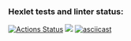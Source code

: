 ### Hexlet tests and linter status:
[![Actions Status](https://github.com/jsmonah/frontend-project-lvl1/workflows/hexlet-check/badge.svg)](https://github.com/jsmonah/frontend-project-lvl1/actions)
<a href="https://codeclimate.com/github/jsmonah/frontend-project-lvl1/maintainability"><img src="https://api.codeclimate.com/v1/badges/9efca7e54ae091d9d099/maintainability" /></a>
[![asciicast](https://asciinema.org/a/rmzI94hrIUpoqyG4uB04m64DR.svg)](https://asciinema.org/a/rmzI94hrIUpoqyG4uB04m64DR)